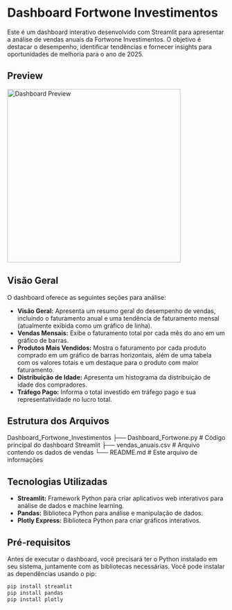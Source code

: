 # Dashboard Fortwone Investimentos

Este é um dashboard interativo desenvolvido com Streamlit para apresentar a análise de vendas anuais da Fortwone Investimentos. O objetivo é destacar o desempenho, identificar tendências e fornecer insights para oportunidades de melhoria para o ano de 2025.

## Preview

<a href="https://i.imgur.com/5SPGmuY.png">
    <img src="https://i.imgur.com/5SPGmuY.png" alt="Dashboard Preview" width="400">
</a>


## Visão Geral

O dashboard oferece as seguintes seções para análise:

* **Visão Geral:** Apresenta um resumo geral do desempenho de vendas, incluindo o faturamento anual e uma tendência de faturamento mensal (atualmente exibida como um gráfico de linha).
* **Vendas Mensais:** Exibe o faturamento total por cada mês do ano em um gráfico de barras.
* **Produtos Mais Vendidos:** Mostra o faturamento por cada produto comprado em um gráfico de barras horizontais, além de uma tabela com os valores totais e um destaque para o produto com maior faturamento.
* **Distribuição de Idade:** Apresenta um histograma da distribuição de idade dos compradores.
* **Tráfego Pago:** Informa o total investido em tráfego pago e sua representatividade no lucro total.

## Estrutura dos Arquivos

Dashboard_Fortwone_Investimentos
├── Dashboard_Fortwone.py   # Código principal do dashboard Streamlit
├── vendas_anuais.csv       # Arquivo contendo os dados de vendas
└── README.md               # Este arquivo de informações

## Tecnologias Utilizadas

* **Streamlit:** Framework Python para criar aplicativos web interativos para análise de dados e machine learning.
* **Pandas:** Biblioteca Python para análise e manipulação de dados.
* **Plotly Express:** Biblioteca Python para criar gráficos interativos.

## Pré-requisitos

Antes de executar o dashboard, você precisará ter o Python instalado em seu sistema, juntamente com as bibliotecas necessárias. Você pode instalar as dependências usando o pip:

```bash
pip install streamlit
pip install pandas
pip install plotly
